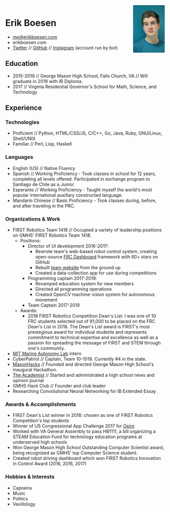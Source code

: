 <img src="assets/img/portrait.jpg" width="100" align="right">

# Erik Boesen
- me@erikboesen.com
- erikboesen.com
- [Twitter](https://twitter.com/ErikBoesen) // [GitHub](https://github.com/ErikBoesen) // [Instagram](https://instagram.com/erikboesen) (account run by bot)

## Education
- 2015-2019 // George Mason High School, Falls Church, VA // Will graduate in 2019 with IB Diploma.
- 2017 // Virginia Residential Governor's School for Math, Science, and Technology

## Experience
### Technologies
- Proficient // Python, HTML/CSS/JS, C/C++, Go, Java, Ruby, GNU/Linux, Shell/UNIX
- Familiar // Perl, Lisp, Haskell

### Languages
- English (US) // Native Fluency
- Spanish // Working Proficiency - Took classes in school for 12 years, completing all levels offered. Participated in exchange program to Santiago de Chile as a Junior.
- Esperanto // Working Proficiency - Taught myself the world's most popular international auxillary constructed language.
- Mandarin Chinese // Basic Proficiency - Took classes during, before, and after traveling in the PRC.

### Organizations & Work
- FIRST Robotics Team 1418 // Occupied a variety of leadership positions on GMHS' FIRST Robotics Team 1418.
    - Positions:
        - Director of UI development 2016-2017:
            - Rewrote team's web-based robot control system, creating open-source [FRC Dashboard](https://github.com/FRCDashboard/FRCDashboard) framework with 60+ stars on GitHub
            - Rebuilt [team website](http://1418.team) from the ground up
            - Created a data-collection app for use during competitions
        - Programming captain 2017-2019:
            - Revamped education system for new members
            - Directed all programming operations
            - Created OpenCV machine-vision system for autonomous movement
        - Team Captain 2017-2019
    - Awards:
        - 2018 FIRST Robotics Competition Dean's List: I was one of 10 FRC students selected out of 91,000 to be placed on the FRC Dean's List in 2018. The Dean's List award is FIRST's most prestegious award for individual students and represents commitment to technical expertise and excellence as well as a passion for spreading the message of FIRST and STEM through one's community.
- [MIT Marine Autonomy Lab](http://oceanai.mit.edu/pavlab/pmwiki/pmwiki.php) intern
- CyberPatriot // Captain, Team 10-1018. Currently #4 in the state.
- [MasonHacks](https://masonhacks.github.io) // Founded and directed George Mason High School's inaugural Hackathon.
- [The Academist](http://academist.press) // Started and administrated a high school news and opinion journal
- GMHS Hack Club // Founder and club leader
- Researching Convolutional Neural Networking for IB Extended Essay

### Awards & Accomplishments
- FIRST Dean's List winner in 2018: chosen as one of FIRST Robotics Competition's top students
- Winner of US Congressional App Challenge 2017 for [Opinr](http://opinr.me)
- Worked with VA General Assembly to pass HB1111, a bill organizing a STEAM Education Fund for technology education programs at underserved high schools
- Won George Mason High School Outstanding Computer Scientist award, being recognized as GMHS' top Computer Science student.
- Created robot driving dashboard which won FIRST Robotics Innovation in Control Award (2016, 2016, 2017)

### Hobbies & Interests
- Capoeira
- Music
- Politics
- Vexillology
